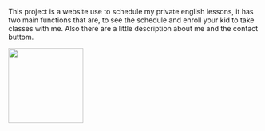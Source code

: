 This project is a website use to schedule my private english lessons, it has two main functions that are, to see the schedule and enroll your kid to take classes with me. Also there are a little description about me and the contact buttom.
<div>
<img src="https://preview.redd.it/hand-over-your-silliest-cat-memes-v0-665xjvlhb4yc1.jpeg?auto=webp&s=f94698567705a4065ea267dd82246b9c20cca944" width="150px" >
</div>
